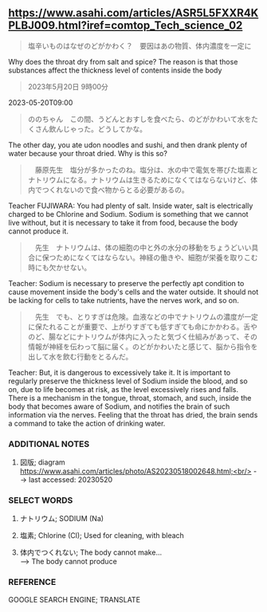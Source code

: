 ## https://www.asahi.com/articles/ASR5L5FXXR4KPLBJ009.html?iref=comtop_Tech_science_02

> 塩辛いものはなぜのどがかわく？　要因はあの物質、体内濃度を一定に

Why does the throat dry from salt and spice? The reason is that those substances affect the thickness level of contents inside the body

> 2023年5月20日 9時00分

2023-05-20T09:00

> ののちゃん　この間、うどんとおすしを食べたら、のどがかわいて水をたくさん飲んじゃった。どうしてかな。

The other day, you ate udon noodles and sushi, and then drank plenty of water because your throat dried. Why is this so?

>　藤原先生　塩分が多かったのね。塩分は、水の中で電気を帯びた塩素とナトリウムになる。ナトリウムは生きるためになくてはならないけど、体内でつくれないので食べ物からとる必要があるの。

Teacher FUJIWARA: You had plenty of salt. Inside water, salt is electrically charged to be Chlorine and Sodium. Sodium is something that we cannot live without, but it is necessary to take it from food, because the body cannot produce it.

>　先生　ナトリウムは、体の細胞の中と外の水分の移動をちょうどいい具合に保つためになくてはならない。神経の働きや、細胞が栄養を取りこむ時にも欠かせない。

Teacher: Sodium is necessary to preserve the perfectly apt condition to cause movement inside the body's cells and the water outside. It should not be lacking for cells to take nutrients, have the nerves work, and so on.

>　先生　でも、とりすぎは危険。血液などの中でナトリウムの濃度が一定に保たれることが重要で、上がりすぎても低すぎても命にかかわる。舌やのど、腸などにナトリウムが体内に入ったと気づく仕組みがあって、その情報が神経を伝わって脳に届く。のどがかわいたと感じて、脳から指令を出して水を飲む行動をとるんだ。

Teacher: But, it is dangerous to excessively take it. It is important to regularly preserve the thickness level of Sodium inside the blood, and so on, due to life becomes at risk, as the level excessively rises and falls. There is a mechanism in the tongue, throat, stomach, and such, inside the body that becomes aware of Sodium, and notifies the brain of such information via the nerves. Feeling that the throat has dried, the brain sends a command to take the action of drinking water.

### ADDITIONAL NOTES

1) 図版; diagram<br/>
https://www.asahi.com/articles/photo/AS20230518002648.html;<br/> 
--> last accessed: 20230520

### SELECT WORDS

1) ナトリウム; SODIUM (Na)

2) 塩素; Chlorine (Cl); Used for cleaning, with bleach

3) 体内でつくれない; The body cannot make...<br/> 
--> The body cannot produce

### REFERENCE

GOOGLE SEARCH ENGINE; TRANSLATE
